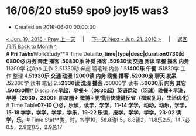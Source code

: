 # 16/06/20 stu59 spo9 joy15 was3

* Created on 2016-06-20 00:00:00

[&lt; Jun. 19, 2016 - Prev 上一天](d19.md)     \|     [下一天 Next - Jun. 21, 2016 &gt;](d21.md)     \|     [返回月历 Back to Month ^](index.md)   
**\# Pri Tasks**WorkStudy**\# Time Detail**to\_time\|type\|desc\|duration0730起0800必 内务 奔走 播客 .50830乐 补觉 播客 .50930读 交通 阅读 早餐 播客 内务 1**1200学 试App 工作 2.51330动 奔走 羽毛球 内务 1.5**1400乐 午餐 .5**1830学 工作 整理 4.5**1930乐 交通 动漫 12000读 内务 晚餐 播客 .52030废 聊天 发呆 .5**2300学 读书 笔记 2.5**2330读 洗澡 播客 .5**0000学 读书 .5**0030乐 内务 其它 .50030睡**\# Discipline**早起，早餐↓（0830起）英语运动（羽球）晚餐↓早洗，早睡（2030，2300）朋友圈↓ 微博↓更惯用快捷键反省（框架复习，生活优化）**\# Time Table**07-10 〇必，乐读，读学，学学，11-14 学学，动动，动乐，学学，15-18 学学，学学，学学，学乐，19-22 乐读，废学，学学，学学，23-02 读学，乐。**\# Time Stat**类，时，%学10，58.8动1.5，8.8读2，11.8乐2.5，14.7必0.5，2.9废0.5，2.9总17

